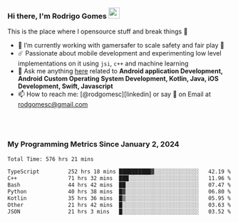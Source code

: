 
### Hi there, I'm Rodrigo Gomes <img src="https://media.giphy.com/media/hvRJCLFzcasrR4ia7z/giphy.gif" width="25px">
This is the place where I opensource stuff and break things 🤣
- 🔭 I’m currently working with gamersafer to scale safety and fair play 💜
- ☄️ Passionate about mobile development and experimenting low level implementations on it using `jsi`, `c++` and machine learning
- 💬 Ask me anything [here](https://github.com/rodgomesc/rodgomesc/issues) related to <b>Android application Development, Android Custom Operating System Development, Kotlin, Java, iOS Development, Swift, Javascript</b>
- 📫 How to reach me: [@rodgomesc][linkedin] or say 👋 on Email at [rodgomesc@gmail.com](mailto:rodgomesc@gmail.com)


<br/>

<!-- 
<picture>
  <img src="/github-metrics.svg" alt="Metrics">
</picture>
-->

</br>

### My Programming Metrics Since January 2, 2024 


<!--START_SECTION:waka-->

```txt
Total Time: 576 hrs 21 mins

TypeScript         252 hrs 18 mins ██████████▓░░░░░░░░░░░░░░   42.19 %
C++                71 hrs 32 mins  ███░░░░░░░░░░░░░░░░░░░░░░   11.96 %
Bash               44 hrs 42 mins  ██░░░░░░░░░░░░░░░░░░░░░░░   07.47 %
Python             40 hrs 38 mins  █▓░░░░░░░░░░░░░░░░░░░░░░░   06.80 %
Kotlin             35 hrs 36 mins  █▒░░░░░░░░░░░░░░░░░░░░░░░   05.95 %
Other              21 hrs 42 mins  █░░░░░░░░░░░░░░░░░░░░░░░░   03.63 %
JSON               21 hrs 3 mins   █░░░░░░░░░░░░░░░░░░░░░░░░   03.52 %
```

<!--END_SECTION:waka-->
